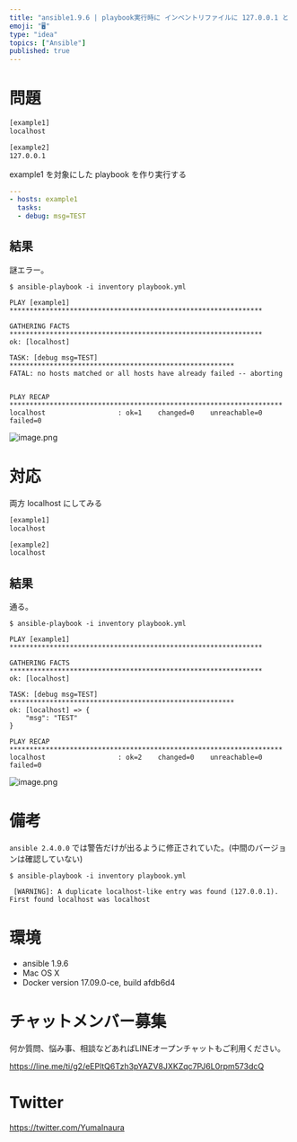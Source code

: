 ```yaml
---
title: "ansible1.9.6 | playbook実行時に インベントリファイルに 127.0.0.1 と localhost を両方書けない"
emoji: "🖥"
type: "idea"
topics: ["Ansible"]
published: true
---
```


# 問題

```inventory.txt
[example1]
localhost

[example2]
127.0.0.1
```

example1 を対象にした playbook を作り実行する

```:playbook.yml
---
- hosts: example1
  tasks:
  - debug: msg=TEST
```

## 結果

謎エラー。

```
$ ansible-playbook -i inventory playbook.yml

PLAY [example1] ***************************************************************

GATHERING FACTS ***************************************************************
ok: [localhost]

TASK: [debug msg=TEST] ********************************************************
FATAL: no hosts matched or all hosts have already failed -- aborting


PLAY RECAP ********************************************************************
localhost                  : ok=1    changed=0    unreachable=0    failed=0
```

![image.png](https://qiita-image-store.s3.amazonaws.com/0/89618/f84b9310-aee8-6dc0-e0b5-b36cdba532b6.png)



# 対応

両方 localhost にしてみる

```inventory.txt
[example1]
localhost

[example2]
localhost
```

## 結果

通る。

```
$ ansible-playbook -i inventory playbook.yml

PLAY [example1] ***************************************************************

GATHERING FACTS ***************************************************************
ok: [localhost]

TASK: [debug msg=TEST] ********************************************************
ok: [localhost] => {
    "msg": "TEST"
}

PLAY RECAP ********************************************************************
localhost                  : ok=2    changed=0    unreachable=0    failed=0
```

![image.png](https://qiita-image-store.s3.amazonaws.com/0/89618/6af1716b-be57-03a7-6096-fc4bb190e625.png)

# 備考

`ansible 2.4.0.0` では警告だけが出るように修正されていた。(中間のバージョンは確認していない)

```
$ ansible-playbook -i inventory playbook.yml

 [WARNING]: A duplicate localhost-like entry was found (127.0.0.1). First found localhost was localhost
```

# 環境

- ansible 1.9.6
- Mac OS X
- Docker version 17.09.0-ce, build afdb6d4








<!-- Update From Qiita API -->

# チャットメンバー募集


何か質問、悩み事、相談などあればLINEオープンチャットもご利用ください。

https://line.me/ti/g2/eEPltQ6Tzh3pYAZV8JXKZqc7PJ6L0rpm573dcQ





# Twitter


https://twitter.com/YumaInaura


<!-- Update From Qiita API -->


